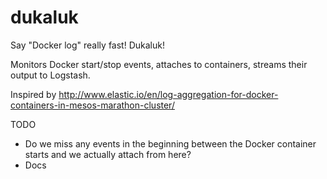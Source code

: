 # dukaluk

Say "Docker log" really fast! Dukaluk!

Monitors Docker start/stop events, attaches to containers, streams their output to Logstash.

Inspired by http://www.elastic.io/en/log-aggregation-for-docker-containers-in-mesos-marathon-cluster/

TODO

- Do we miss any events in the beginning between the Docker container starts and we actually attach from here?
- Docs
